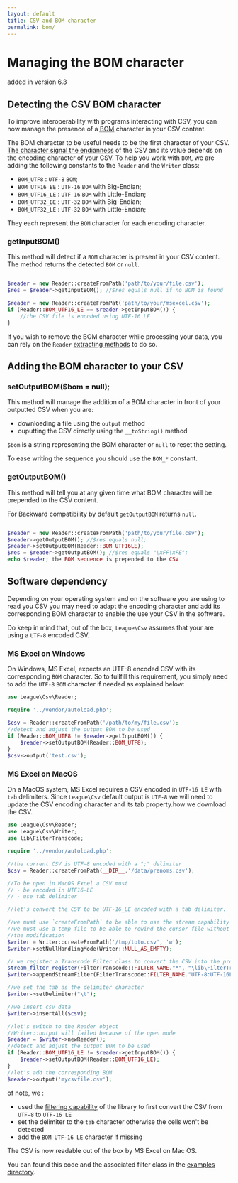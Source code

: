 ```yaml
---
layout: default
title: CSV and BOM character
permalink: bom/
---
```


# Managing the BOM character

<p class="message-notice">added in version 6.3</p>

## Detecting the CSV BOM character

To improve interoperability with programs interacting with CSV, you can now manage the presence of a <abbr title="Byte Order Mark">BOM</abbr> character in your CSV content.

The BOM character to be useful needs to be the first character of your CSV. <a href="http://en.wikipedia.org/wiki/Endianness" target="_blank">The character signal the endianness</a> of the CSV and its value depends on the encoding character of your CSV. To help you work with `BOM`, we are adding the following constants to the `Reader` and the `Writer` class:

* `BOM_UTF8` : `UTF-8` `BOM`;
* `BOM_UTF16_BE` : `UTF-16` `BOM` with Big-Endian;
* `BOM_UTF16_LE` : `UTF-16` `BOM` with Little-Endian;
* `BOM_UTF32_BE` : `UTF-32` `BOM` with Big-Endian;
* `BOM_UTF32_LE` : `UTF-32` `BOM` with Little-Endian;

They each represent the `BOM` character for each encoding character.

### getInputBOM()

This method will detect if a `BOM` character is present in your CSV content. The method returns the detected `BOM` or `null`.

~~~php

$reader = new Reader::createFromPath('path/to/your/file.csv');
$res = $reader->getInputBOM(); //$res equals null if no BOM is found

$reader = new Reader::createFromPat('path/to/your/msexcel.csv');
if (Reader::BOM_UTF16_LE == $reader->getInputBOM()) {
	//the CSV file is encoded using UTF-16 LE
}
~~~

If you wish to remove the BOM character while processing your data, you can rely on the `Reader` [extracting methods](/reading) to do so.

## Adding the BOM character to your CSV


### setOutputBOM($bom = null);

This method will manage the addition of a BOM character in front of your outputted CSV when you are:

- downloading a file using the `output` method
- ouputting the CSV directly using the `__toString()` method

`$bom` is a string representing the BOM character or `null` to reset the setting.

<p class="message-info">To ease writing the sequence you should use the <code>BOM_*</code> constant.</p>

### getOutputBOM()

This method will tell you at any given time what BOM character will be prepended to the CSV content.

<p class="message-info">For Backward compatibility by default <code>getOutputBOM</code> returns <code>null</code>.</p>

~~~php

$reader = new Reader::createFromPath('path/to/your/file.csv');
$reader->getOutputBOM(); //$res equals null;
$reader->setOutputBOM(Reader::BOM_UTF16LE);
$res = $reader->getOutputBOM(); //$res equals "\xFF\xFE";
echo $reader; the BOM sequence is prepended to the CSV

~~~

## Software dependency

Depending on your operating system and on the software you are using to read you CSV you may need to adapt the encoding character and add its corresponding BOM character to enable the use your CSV in the software. 

<p class="message-warning">Do keep in mind that, out of the box, <code>League\Csv</code> assumes that your are using a <code>UTF-8</code> encoded CSV.</p>

### MS Excel on Windows

On Windows, MS Excel, expects an UTF-8 encoded CSV with its corresponding `BOM` character. So to fullfill this requirement, you simply need to add the `UTF-8` `BOM` character if needed as explained below:

~~~php
use League\Csv\Reader;

require '../vendor/autoload.php';

$csv = Reader::createFromPath('/path/to/my/file.csv');
//detect and adjust the output BOM to be used
if (Reader::BOM_UTF8 != $reader->getInputBOM()) {
    $reader->setOutputBOM(Reader::BOM_UTF8);
}
$csv->output('test.csv');

~~~

### MS Excel on MacOS

On a MacOS system, MS Excel requires a CSV encoded in `UTF-16 LE` with `tab` delimiters. Since `League\Csv` default output is `UTF-8` we will need to update the CSV encoding character and its tab property.how we download the CSV.

~~~php
use League\Csv\Reader;
use League\Csv\Writer;
use lib\FilterTranscode;

require '../vendor/autoload.php';

//the current CSV is UTF-8 encoded with a ";" delimiter
$csv = Reader::createFromPath(__DIR__.'/data/prenoms.csv');

//To be open in MacOS Excel a CSV must
// - be encoded in UTF16-LE
// - use tab delimiter

//let's convert the CSV to be UTF-16_LE encoded with a tab delimiter.

//we must use `createFromPath` to be able to use the stream capability
//we must use a temp file to be able to rewind the cursor file without loosing
//the modification
$writer = Writer::createFromPath('/tmp/toto.csv', 'w');
$writer->setNullHandlingMode(Writer::NULL_AS_EMPTY);

// we register a Transcode Filter class to convert the CSV into the proper encoding charset
stream_filter_register(FilterTranscode::FILTER_NAME."*", "\lib\FilterTranscode");
$writer->appendStreamFilter(FilterTranscode::FILTER_NAME."UTF-8:UTF-16LE");

//we set the tab as the delimiter character
$writer->setDelimiter("\t");

//we insert csv data
$writer->insertAll($csv);

//let's switch to the Reader object
//Writer::output will failed because of the open mode
$reader = $writer->newReader();
//detect and adjust the output BOM to be used
if (Reader::BOM_UTF16_LE != $reader->getInputBOM()) {
    $reader->setOutputBOM(Reader::BOM_UTF16_LE);
}
//let's add the corresponding BOM
$reader->output('mycsvfile.csv');

~~~

of note, we :

- used the [filtering capability](/filtering) of the library to first convert the CSV from `UTF-8` to `UTF-16 LE`
- set the delimiter to the `tab` character otherwise the cells won't be detected
- add the `BOM UTF-16 LE` character if missing

The CSV is now readable out of the box by MS Excel on Mac OS.

You can found this code and the associated filter class in the [examples directory](https://github.com/thephpleague/csv/tree/master/examples).